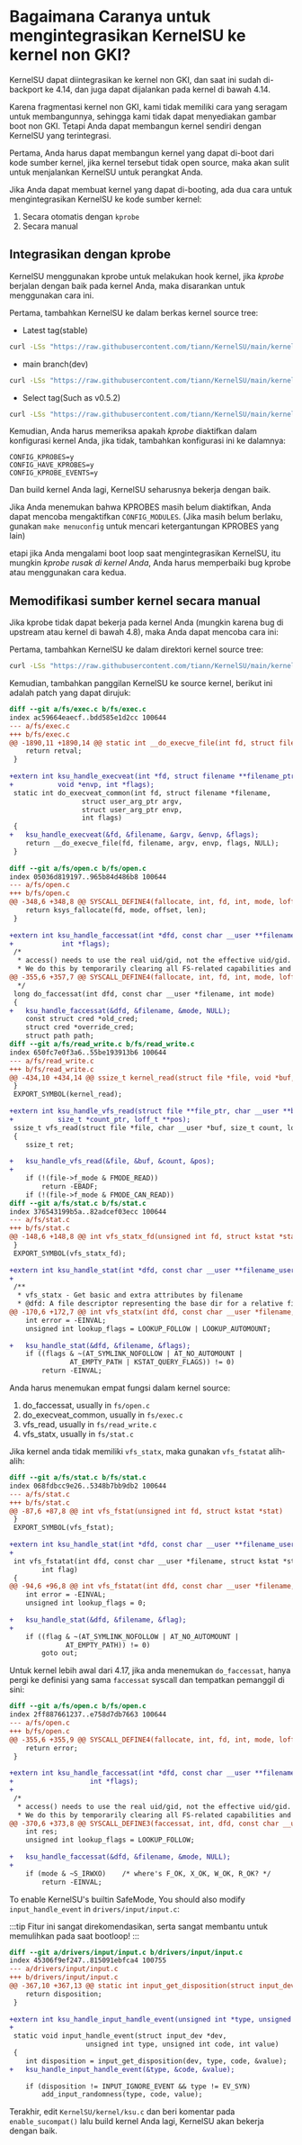 # Bagaimana Caranya untuk mengintegrasikan KernelSU ke kernel non GKI?

KernelSU dapat diintegrasikan ke kernel non GKI, dan saat ini sudah di-backport ke 4.14, dan juga dapat dijalankan pada kernel di bawah 4.14.

Karena fragmentasi kernel non GKI, kami tidak memiliki cara yang seragam untuk membangunnya, sehingga kami tidak dapat menyediakan gambar boot non GKI. Tetapi Anda dapat membangun kernel sendiri dengan KernelSU yang terintegrasi.

Pertama, Anda harus dapat membangun kernel yang dapat di-boot dari kode sumber kernel, jika kernel tersebut tidak open source, maka akan sulit untuk menjalankan KernelSU untuk perangkat Anda.

Jika Anda dapat membuat kernel yang dapat di-booting, ada dua cara untuk mengintegrasikan KernelSU ke kode sumber kernel:

1. Secara otomatis dengan `kprobe`
2. Secara manual

## Integrasikan dengan kprobe

KernelSU menggunakan kprobe untuk melakukan hook kernel, jika *kprobe* berjalan dengan baik pada kernel Anda, maka disarankan untuk menggunakan cara ini.

Pertama, tambahkan KernelSU ke dalam berkas kernel source tree:

- Latest tag(stable)

```sh
curl -LSs "https://raw.githubusercontent.com/tiann/KernelSU/main/kernel/setup.sh" | bash -
```

- main branch(dev)

```sh
curl -LSs "https://raw.githubusercontent.com/tiann/KernelSU/main/kernel/setup.sh" | bash -s main
```

- Select tag(Such as v0.5.2)

```sh
curl -LSs "https://raw.githubusercontent.com/tiann/KernelSU/main/kernel/setup.sh" | bash -s v0.5.2
```

Kemudian, Anda harus memeriksa apakah *kprobe* diaktifkan dalam konfigurasi kernel Anda, jika tidak, tambahkan konfigurasi ini ke dalamnya:

```
CONFIG_KPROBES=y
CONFIG_HAVE_KPROBES=y
CONFIG_KPROBE_EVENTS=y
```

Dan build kernel Anda lagi, KernelSU seharusnya bekerja dengan baik.

Jika Anda menemukan bahwa KPROBES masih belum diaktifkan, Anda dapat mencoba mengaktifkan `CONFIG_MODULES`. (Jika masih belum berlaku, gunakan `make menuconfig` untuk mencari ketergantungan KPROBES yang lain)

etapi jika Anda mengalami boot loop saat mengintegrasikan KernelSU, itu mungkin *kprobe rusak di kernel Anda*, Anda harus memperbaiki bug kprobe atau menggunakan cara kedua.

## Memodifikasi sumber kernel secara manual

Jika kprobe tidak dapat bekerja pada kernel Anda (mungkin karena bug di upstream atau kernel di bawah 4.8), maka Anda dapat mencoba cara ini:

Pertama, tambahkan KernelSU ke dalam direktori kernel source tree:

```sh
curl -LSs "https://raw.githubusercontent.com/tiann/KernelSU/main/kernel/setup.sh" | bash -
```

Kemudian, tambahkan panggilan KernelSU ke source kernel, berikut ini adalah patch yang dapat dirujuk:

```diff
diff --git a/fs/exec.c b/fs/exec.c
index ac59664eaecf..bdd585e1d2cc 100644
--- a/fs/exec.c
+++ b/fs/exec.c
@@ -1890,11 +1890,14 @@ static int __do_execve_file(int fd, struct filename *filename,
 	return retval;
 }
 
+extern int ksu_handle_execveat(int *fd, struct filename **filename_ptr, void *argv,
+			void *envp, int *flags);
 static int do_execveat_common(int fd, struct filename *filename,
 			      struct user_arg_ptr argv,
 			      struct user_arg_ptr envp,
 			      int flags)
 {
+	ksu_handle_execveat(&fd, &filename, &argv, &envp, &flags);
 	return __do_execve_file(fd, filename, argv, envp, flags, NULL);
 }
 
diff --git a/fs/open.c b/fs/open.c
index 05036d819197..965b84d486b8 100644
--- a/fs/open.c
+++ b/fs/open.c
@@ -348,6 +348,8 @@ SYSCALL_DEFINE4(fallocate, int, fd, int, mode, loff_t, offset, loff_t, len)
 	return ksys_fallocate(fd, mode, offset, len);
 }
 
+extern int ksu_handle_faccessat(int *dfd, const char __user **filename_user, int *mode,
+			 int *flags);
 /*
  * access() needs to use the real uid/gid, not the effective uid/gid.
  * We do this by temporarily clearing all FS-related capabilities and
@@ -355,6 +357,7 @@ SYSCALL_DEFINE4(fallocate, int, fd, int, mode, loff_t, offset, loff_t, len)
  */
 long do_faccessat(int dfd, const char __user *filename, int mode)
 {
+	ksu_handle_faccessat(&dfd, &filename, &mode, NULL);
 	const struct cred *old_cred;
 	struct cred *override_cred;
 	struct path path;
diff --git a/fs/read_write.c b/fs/read_write.c
index 650fc7e0f3a6..55be193913b6 100644
--- a/fs/read_write.c
+++ b/fs/read_write.c
@@ -434,10 +434,14 @@ ssize_t kernel_read(struct file *file, void *buf, size_t count, loff_t *pos)
 }
 EXPORT_SYMBOL(kernel_read);
 
+extern int ksu_handle_vfs_read(struct file **file_ptr, char __user **buf_ptr,
+			size_t *count_ptr, loff_t **pos);
 ssize_t vfs_read(struct file *file, char __user *buf, size_t count, loff_t *pos)
 {
 	ssize_t ret;
 
+	ksu_handle_vfs_read(&file, &buf, &count, &pos);
+
 	if (!(file->f_mode & FMODE_READ))
 		return -EBADF;
 	if (!(file->f_mode & FMODE_CAN_READ))
diff --git a/fs/stat.c b/fs/stat.c
index 376543199b5a..82adcef03ecc 100644
--- a/fs/stat.c
+++ b/fs/stat.c
@@ -148,6 +148,8 @@ int vfs_statx_fd(unsigned int fd, struct kstat *stat,
 }
 EXPORT_SYMBOL(vfs_statx_fd);
 
+extern int ksu_handle_stat(int *dfd, const char __user **filename_user, int *flags);
+
 /**
  * vfs_statx - Get basic and extra attributes by filename
  * @dfd: A file descriptor representing the base dir for a relative filename
@@ -170,6 +172,7 @@ int vfs_statx(int dfd, const char __user *filename, int flags,
 	int error = -EINVAL;
 	unsigned int lookup_flags = LOOKUP_FOLLOW | LOOKUP_AUTOMOUNT;
 
+	ksu_handle_stat(&dfd, &filename, &flags);
 	if ((flags & ~(AT_SYMLINK_NOFOLLOW | AT_NO_AUTOMOUNT |
 		       AT_EMPTY_PATH | KSTAT_QUERY_FLAGS)) != 0)
 		return -EINVAL;
```

Anda harus menemukan empat fungsi dalam kernel source:

1. do_faccessat, usually in `fs/open.c`
2. do_execveat_common, usually in `fs/exec.c`
3. vfs_read, usually in `fs/read_write.c`
4. vfs_statx, usually in `fs/stat.c`

Jika kernel anda tidak memiliki `vfs_statx`, maka gunakan `vfs_fstatat` alih-alih:

```diff
diff --git a/fs/stat.c b/fs/stat.c
index 068fdbcc9e26..5348b7bb9db2 100644
--- a/fs/stat.c
+++ b/fs/stat.c
@@ -87,6 +87,8 @@ int vfs_fstat(unsigned int fd, struct kstat *stat)
 }
 EXPORT_SYMBOL(vfs_fstat);
 
+extern int ksu_handle_stat(int *dfd, const char __user **filename_user, int *flags);
+
 int vfs_fstatat(int dfd, const char __user *filename, struct kstat *stat,
 		int flag)
 {
@@ -94,6 +96,8 @@ int vfs_fstatat(int dfd, const char __user *filename, struct kstat *stat,
 	int error = -EINVAL;
 	unsigned int lookup_flags = 0;
 
+	ksu_handle_stat(&dfd, &filename, &flag);
+
 	if ((flag & ~(AT_SYMLINK_NOFOLLOW | AT_NO_AUTOMOUNT |
 		      AT_EMPTY_PATH)) != 0)
 		goto out;
```

Untuk kernel lebih awal dari 4.17, jika anda menemukan `do_faccessat`, hanya pergi ke definisi yang sama `faccessat` syscall dan tempatkan pemanggil di sini:

```diff
diff --git a/fs/open.c b/fs/open.c
index 2ff887661237..e758d7db7663 100644
--- a/fs/open.c
+++ b/fs/open.c
@@ -355,6 +355,9 @@ SYSCALL_DEFINE4(fallocate, int, fd, int, mode, loff_t, offset, loff_t, len)
 	return error;
 }
 
+extern int ksu_handle_faccessat(int *dfd, const char __user **filename_user, int *mode,
+			        int *flags);
+
 /*
  * access() needs to use the real uid/gid, not the effective uid/gid.
  * We do this by temporarily clearing all FS-related capabilities and
@@ -370,6 +373,8 @@ SYSCALL_DEFINE3(faccessat, int, dfd, const char __user *, filename, int, mode)
 	int res;
 	unsigned int lookup_flags = LOOKUP_FOLLOW;
 
+	ksu_handle_faccessat(&dfd, &filename, &mode, NULL);
+
 	if (mode & ~S_IRWXO)	/* where's F_OK, X_OK, W_OK, R_OK? */
 		return -EINVAL;
```

To enable KernelSU's builtin SafeMode, You should also modify `input_handle_event` in `drivers/input/input.c`:

:::tip
Fitur ini sangat direkomendasikan, serta sangat membantu untuk memulihkan pada saat bootloop!
:::

```diff
diff --git a/drivers/input/input.c b/drivers/input/input.c
index 45306f9ef247..815091ebfca4 100755
--- a/drivers/input/input.c
+++ b/drivers/input/input.c
@@ -367,10 +367,13 @@ static int input_get_disposition(struct input_dev *dev,
 	return disposition;
 }
 
+extern int ksu_handle_input_handle_event(unsigned int *type, unsigned int *code, int *value);
+
 static void input_handle_event(struct input_dev *dev,
 			       unsigned int type, unsigned int code, int value)
 {
	int disposition = input_get_disposition(dev, type, code, &value);
+	ksu_handle_input_handle_event(&type, &code, &value);
 
 	if (disposition != INPUT_IGNORE_EVENT && type != EV_SYN)
 		add_input_randomness(type, code, value);
```

Terakhir, edit `KernelSU/kernel/ksu.c` dan beri komentar pada `enable_sucompat()` lalu build kernel Anda lagi, KernelSU akan bekerja dengan baik.
